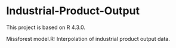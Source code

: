 # Industrial-Product-Output
This project is based on R 4.3.0.

Missforest model.R: Interpolation of industrial product output data.

